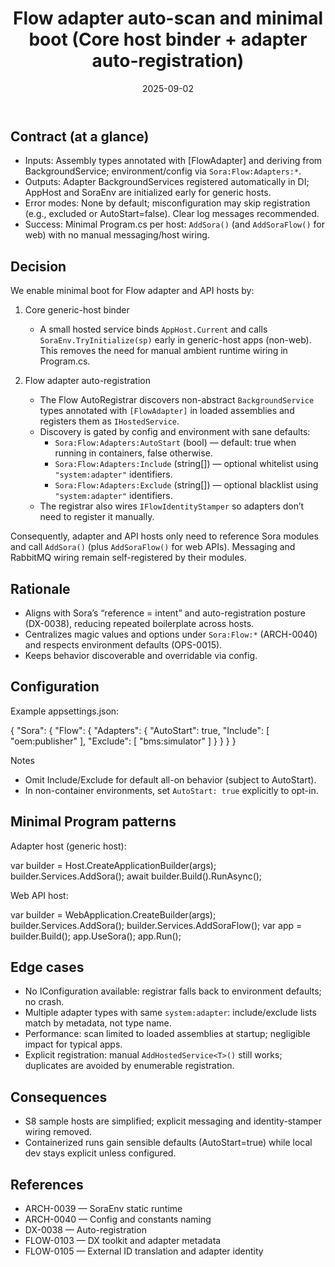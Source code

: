 ﻿---
id: FLOW-0106
slug: adapter-auto-scan-and-minimal-boot
domain: Flow
status: accepted
date: 2025-09-02
title: Flow adapter auto-scan and minimal boot (Core host binder + adapter auto-registration)
---

## Contract (at a glance)

- Inputs: Assembly types annotated with [FlowAdapter] and deriving from BackgroundService; environment/config via `Sora:Flow:Adapters:*`.
- Outputs: Adapter BackgroundServices registered automatically in DI; AppHost and SoraEnv are initialized early for generic hosts.
- Error modes: None by default; misconfiguration may skip registration (e.g., excluded or AutoStart=false). Clear log messages recommended.
- Success: Minimal Program.cs per host: `AddSora()` (and `AddSoraFlow()` for web) with no manual messaging/host wiring.

## Decision

We enable minimal boot for Flow adapter and API hosts by:

1) Core generic-host binder
   - A small hosted service binds `AppHost.Current` and calls `SoraEnv.TryInitialize(sp)` early in generic-host apps (non-web). This removes the need for manual ambient runtime wiring in Program.cs.

2) Flow adapter auto-registration
   - The Flow AutoRegistrar discovers non-abstract `BackgroundService` types annotated with `[FlowAdapter]` in loaded assemblies and registers them as `IHostedService`.
   - Discovery is gated by config and environment with sane defaults:
     - `Sora:Flow:Adapters:AutoStart` (bool) — default: true when running in containers, false otherwise.
     - `Sora:Flow:Adapters:Include` (string[]) — optional whitelist using `"system:adapter"` identifiers.
     - `Sora:Flow:Adapters:Exclude` (string[]) — optional blacklist using `"system:adapter"` identifiers.
   - The registrar also wires `IFlowIdentityStamper` so adapters don’t need to register it manually.

Consequently, adapter and API hosts only need to reference Sora modules and call `AddSora()` (plus `AddSoraFlow()` for web APIs). Messaging and RabbitMQ wiring remain self-registered by their modules.

## Rationale

- Aligns with Sora’s “reference = intent” and auto-registration posture (DX-0038), reducing repeated boilerplate across hosts.
- Centralizes magic values and options under `Sora:Flow:*` (ARCH-0040) and respects environment defaults (OPS-0015).
- Keeps behavior discoverable and overridable via config.

## Configuration

Example appsettings.json:

{
  "Sora": {
    "Flow": {
      "Adapters": {
        "AutoStart": true,
        "Include": [ "oem:publisher" ],
        "Exclude": [ "bms:simulator" ]
      }
    }
  }
}

Notes
- Omit Include/Exclude for default all-on behavior (subject to AutoStart).
- In non-container environments, set `AutoStart: true` explicitly to opt-in.

## Minimal Program patterns

Adapter host (generic host):

var builder = Host.CreateApplicationBuilder(args);
builder.Services.AddSora();
await builder.Build().RunAsync();

Web API host:

var builder = WebApplication.CreateBuilder(args);
builder.Services.AddSora();
builder.Services.AddSoraFlow();
var app = builder.Build();
app.UseSora();
app.Run();

## Edge cases

- No IConfiguration available: registrar falls back to environment defaults; no crash.
- Multiple adapter types with same `system:adapter`: include/exclude lists match by metadata, not type name.
- Performance: scan limited to loaded assemblies at startup; negligible impact for typical apps.
- Explicit registration: manual `AddHostedService<T>()` still works; duplicates are avoided by enumerable registration.

## Consequences

- S8 sample hosts are simplified; explicit messaging and identity-stamper wiring removed.
- Containerized runs gain sensible defaults (AutoStart=true) while local dev stays explicit unless configured.

## References

- ARCH-0039 — SoraEnv static runtime
- ARCH-0040 — Config and constants naming
- DX-0038 — Auto-registration
- FLOW-0103 — DX toolkit and adapter metadata
- FLOW-0105 — External ID translation and adapter identity
